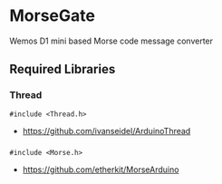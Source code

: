 MorseGate
=========

Wemos D1 mini based Morse code message converter

Required Libraries
------------------

### Thread

```
#include <Thread.h>
```

* https://github.com/ivanseidel/ArduinoThread


### 

```
#include <Morse.h>
```

* https://github.com/etherkit/MorseArduino

